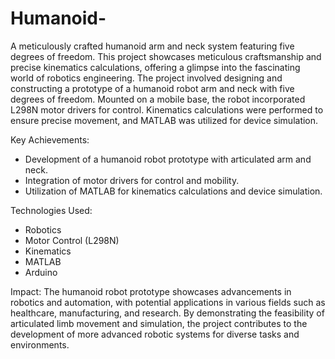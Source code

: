 # Humanoid-
A meticulously crafted humanoid arm and neck system featuring five degrees of freedom. This project showcases meticulous craftsmanship and precise kinematics calculations, offering a glimpse into the fascinating world of robotics engineering.
The project involved designing and constructing a prototype of a humanoid robot arm and neck with five degrees of freedom. Mounted on a mobile base, the robot incorporated L298N motor drivers for control. Kinematics calculations were performed to ensure precise movement, and MATLAB was utilized for device simulation.

Key Achievements:
- Development of a humanoid robot prototype with articulated arm and neck.
- Integration of motor drivers for control and mobility.
- Utilization of MATLAB for kinematics calculations and device simulation.

Technologies Used:
- Robotics
- Motor Control (L298N)
- Kinematics
- MATLAB
- Arduino

Impact:
The humanoid robot prototype showcases advancements in robotics and automation, with potential applications in various fields such as healthcare, manufacturing, and research. By demonstrating the feasibility of articulated limb movement and simulation, the project contributes to the development of more advanced robotic systems for diverse tasks and environments.
